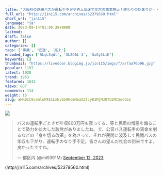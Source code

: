 ```yaml
---
title: "大阪府の路線バスが運転手不足や売上低迷で突然の事業廃止！終わりの始まりか・・・ "
full_url: "http://jin115.com/archives/52379560.html"
short_url: "jin115"
language: "ja"
date: 2023-09-14T03:00:28+0900
lastmod: 
draft: false
author: []
categories: []
tags: ['事業', '低迷', '売上']
encoded_tags: ['5LqL5qWt', '5L2O6L-3', '5aOy5LiK']
keywords: []
thumbnail: "https://livedoor.blogimg.jp/jin115/imgs/f/a/faa70b96.jpg"
popular: 1197
latest: 1928
trend: 1953
featured: 1042
views: 887
comments: 114
weight: 15
slug: aHR0cC8vamluMTE1LmNvbS9hcmNoaXZlcy81MjM3OTU2MC5odG1s
---
```


![](https://livedoor.blogimg.jp/jin115/imgs/f/a/faa70b96.jpg)

<blockquote class='twitter-tweet'><p lang='ja' dir='ltr'>バスの運転手ごときが年収800万円も貰ってる、等と民衆の憎悪を煽ることで勢力を拡大した政党がありましたね。で、公営バス運転手の賃金を削るなどの「身を切る改革」を為さって、それが民間に波及して民間バスの年収も下がり、運転手のなり手不足。皆さんの望んだ社会の到来ですよ。良かったですね。</p>— 都区内 (@ml9391M) <a href='https//twitter.com/ml9391M/status/1701541137683755020?ref_src=twsrc%5Etfw'>September 12, 2023</a></blockquote> 

(http//jin115.com/archives/52379560.html)
